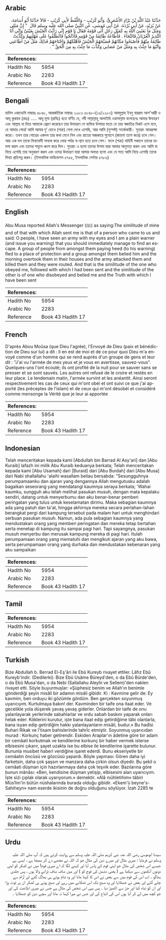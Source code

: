 ## Arabic


<div dir="rtl" lang="ar" style={{fontSize:'larger',backgroundColor:'#f8f9fa',padding:20}}>
حَدَّثَنَا عَبْدُ اللَّهِ بْنُ بَرَّادٍ الأَشْعَرِيُّ، وَأَبُو كُرَيْبٍ - وَاللَّفْظُ لأَبِي كُرَيْبٍ - قَالاَ حَدَّثَنَا أَبُو أُسَامَةَ، عَنْ بُرَيْدٍ، عَنْ أَبِي بُرْدَةَ، عَنْ أَبِي مُوسَى، عَنِ النَّبِيِّ صلى الله عليه وسلم قَالَ ‏ "‏ إِنَّ مَثَلِي وَمَثَلَ مَا بَعَثَنِيَ اللَّهُ بِهِ كَمَثَلِ رَجُلٍ أَتَى قَوْمَهُ فَقَالَ يَا قَوْمِ إِنِّي رَأَيْتُ الْجَيْشَ بِعَيْنَىَّ وَإِنِّي أَنَا النَّذِيرُ الْعُرْيَانُ فَالنَّجَاءَ ‏.‏ فَأَطَاعَهُ طَائِفَةٌ مِنْ قَوْمِهِ فَأَدْلَجُوا فَانْطَلَقُوا عَلَى مُهْلَتِهِمْ وَكَذَّبَتْ طَائِفَةٌ مِنْهُمْ فَأَصْبَحُوا مَكَانَهُمْ فَصَبَّحَهُمُ الْجَيْشُ فَأَهْلَكَهُمْ وَاجْتَاحَهُمْ فَذَلِكَ مَثَلُ مَنْ أَطَاعَنِي وَاتَّبَعَ مَا جِئْتُ بِهِ وَمَثَلُ مَنْ عَصَانِي وَكَذَّبَ مَا جِئْتُ بِهِ مِنَ الْحَقِّ ‏"‏ ‏.‏
</div>
<div style={{backgroundColor:'#f8f9fa',padding:20, marginBottom: 10}}><table> <thead> <tr> <th>References:</th> <th></th> </tr> </thead> <tbody><tr><td>Hadith No</td><td>5954</td></tr><tr><td>Arabic No</td><td>2283</td></tr><tr><td>Reference</td><td>Book 43 Hadith 17</td></tr></tbody></table></div>

## Bengali


<div dir="ltr" lang="bn" style={{fontSize:'larger',backgroundColor:'#f8f9fa',padding:20}}>
হাদিস একাডেমি নাম্বারঃ ৫৮৪৮, আন্তর্জাতিক নাম্বারঃ ২২৮৩ ৫৮৪৮–(১৬/২২৮৩) আবদুল্লাহ ইবনু বাররাদ আশ'আরী ও আবূ কুরায়ব (রহঃ) ..... আবূ মূসা (রাযিঃ) হতে বর্ণিত যে, নবী সাল্লাল্লাহু আলাইহি ওয়াসাল্লাম বলেছেনঃ আমার উদাহরণ এবং আল্লাহ যা দিয়ে আমাকে প্রেরণ করেছেন তার উদাহরণ সে ব্যক্তির উপমার মতো যে তার স্বজাতির নিকট এসে বলে, হে আমার গোত্র! আমি আমার দু’ চোখে (শত্রু) সেনা দেখে এসেছি, আর আমি (সুস্পষ্ট) সতর্ককারী। সুতরাং আত্মরক্ষা করো। তখন তার গোত্রের একদল তার কথা মেনে নিল এবং রাতের অন্ধকারে সুযোগে (জায়গা ত্যাগ করে) চলে গেল। আর এক দল তাকে মিথ্যাবাদী সাব্যস্ত করে ভোর পর্যন্ত স্ব-স্থান হতে চলে গেল। ফলে (শত্রু) বাহিনী সকালে তাদের হামলা করল এবং তাদের সমূলে ধ্বংস করে দিল। সুতরাং এ হলো তাদের উপমা যারা আমার আনুগত্য করল এবং আমি যা নিয়ে এসেছি তার অনুকরণ করল এবং ওদের উদাহরণ যারা আমার অবাধ্য হলো এবং যে সত্য আমি নিয়ে এসেছি তাকে মিথ্যা প্রতিপন্ন করল। (ইসলামিক ফাউন্ডেশন ৫৭৫৫, ইসলামিক সেন্টার ৫৭৮৬)
</div>
<div style={{backgroundColor:'#f8f9fa',padding:20, marginBottom: 10}}><table> <thead> <tr> <th>References:</th> <th></th> </tr> </thead> <tbody><tr><td>Hadith No</td><td>5954</td></tr><tr><td>Arabic No</td><td>2283</td></tr><tr><td>Reference</td><td>Book 43 Hadith 17</td></tr></tbody></table></div>

## English


<div dir="ltr" lang="en" style={{fontSize:'larger',backgroundColor:'#f8f9fa',padding:20}}>
Abu Musa reported Allah's Messenger (ﷺ) as saying:The similitude of mine and of that with which Allah sent me is that of a person who came to us and said: O people, I have seen an army with my eyes and I am a plain warner (and issue you warning) that you should immediately manage to find an escape. A group of people from amongst them paying heed (to his warning) fled to a place of protection and a group amongst them belied him and the morning overtook them in their houses and the army attacked them and killed them and they were routed. And that is the similitude of the one who obeyed me, followed with which I had been sent and the similitude of the other is of one who disobeyed and belied me and the Truth with which I have been sent
</div>
<div style={{backgroundColor:'#f8f9fa',padding:20, marginBottom: 10}}><table> <thead> <tr> <th>References:</th> <th></th> </tr> </thead> <tbody><tr><td>Hadith No</td><td>5954</td></tr><tr><td>Arabic No</td><td>2283</td></tr><tr><td>Reference</td><td>Book 43 Hadith 17</td></tr></tbody></table></div>

## French


<div dir="ltr" lang="fr" style={{fontSize:'larger',backgroundColor:'#f8f9fa',padding:20}}>
D'après Abou Moûsa (que Dieu l'agrée), l'Envoyé de Dieu (paix et bénédiction de Dieu sur lui) a dit : Il en est de moi et de ce pour quoi Dieu m'a envoyé comme d'un homme qui se rend auprès d'un groupe de gens et leur dit : "J'ai vu l'armée de mes yeux et je vous en avertisse, sauvez-vous". Quelques-uns l'ont écouté; ils ont profité de la nuit pour se sauver sans se presser et se sont sauvés. Les autres ont refusé de le croire et restés en leur place. Le lendemain matin, l'armée survint et les anéantit. Ainsi seront respectivement les cas de ceux qui m'ont obéi et ont suivi ce que j'ai apporté (les préceptes de l'islam) et de ceux qui m'ont désobéi et considéré comme mensonge la Vérité que je leur ai apportée
</div>
<div style={{backgroundColor:'#f8f9fa',padding:20, marginBottom: 10}}><table> <thead> <tr> <th>References:</th> <th></th> </tr> </thead> <tbody><tr><td>Hadith No</td><td>5954</td></tr><tr><td>Arabic No</td><td>2283</td></tr><tr><td>Reference</td><td>Book 43 Hadith 17</td></tr></tbody></table></div>

## Indonesian


<div dir="ltr" lang="id" style={{fontSize:'larger',backgroundColor:'#f8f9fa',padding:20}}>
Telah menceritakan kepada kami [Abdullah bin Barrad Al Asy'ari] dan [Abu Kuraib] lafazh ini milik Abu Kuraib keduanya berkata; Telah menceritakan kepada kami [Abu Usamah] dari [Buraid] dari [Abu Burdah] dari [Abu Musa] dari Nabi shallallahu 'alaihi wasallam beliau bersabda: "Sesungguhnya perumpamaanku dan ajaran yang dengannya Allah mengutusku adalah bagaikan seseorang yang mendatangi kaumnya seraya berkata; 'Wahai kaumku, sungguh aku telah melihat pasukan musuh, dengan mata kepalaku sendiri, datang untuk menyerbumu dan aku benar-benar pemberi peringatan yang tulus untuk keselamatan dirimu. Maka sebagian kaumnya ada yang patuh dan ta'at, hingga akhirnya mereka secara perlahan-lahan berangkat pergi dari kampung tersebut pada malam hari untuk menghindari serbuan pasukan musuh. Namun, ada pula sebagian kaumnya yang mendustakan orang yang memberi peringatan dan mereka tetap bertahan serta menetap di kampung itu sampai pagi hari. Tapi sayangnya, pasukan musuh menyerbu dan merusak kampung mereka di pagi hari. Itulah perumpamaan orang yang mematuhi dan mengikuti ajaran yang aku bawa, serta perumpamaan orang yang durhaka dan mendustakan kebenaran yang aku sampaikan
</div>
<div style={{backgroundColor:'#f8f9fa',padding:20, marginBottom: 10}}><table> <thead> <tr> <th>References:</th> <th></th> </tr> </thead> <tbody><tr><td>Hadith No</td><td>5954</td></tr><tr><td>Arabic No</td><td>2283</td></tr><tr><td>Reference</td><td>Book 43 Hadith 17</td></tr></tbody></table></div>

## Tamil


<div dir="ltr" lang="ta" style={{fontSize:'larger',backgroundColor:'#f8f9fa',padding:20}}>

</div>
<div style={{backgroundColor:'#f8f9fa',padding:20, marginBottom: 10}}><table> <thead> <tr> <th>References:</th> <th></th> </tr> </thead> <tbody><tr><td>Hadith No</td><td>5954</td></tr><tr><td>Arabic No</td><td>2283</td></tr><tr><td>Reference</td><td>Book 43 Hadith 17</td></tr></tbody></table></div>

## Turkish


<div dir="ltr" lang="tr" style={{fontSize:'larger',backgroundColor:'#f8f9fa',padding:20}}>
Bize Abdullah b. Berrad El-Eş'âri ile Ebû Kureyb rivayet ettiler. Lâfız Ebû Kureyb'indir. (Dedilerki): Bize Ebû Usâme Büreyd'den, o da Ebû Bürde'den, o da Ebû Musa'dan, o da Nebi (Sallallahu Aleyhi ve Sellem)'den naklen rivayet etti. Söyle buyurmuşlar: «Şüphesiz benim ve Allah'ın benimle gönderdiği şeyin misâli bir adamın misâli gibidir. Ki : Kavmine gelir de: Ey kavmim, ben orduyu iki gözümle gördüm. Ben gerçekten soyunmuş uyarıcıyım. Kurtulmaya bakın! der. Kavminden bir taife ona itaat eder. Ve gecelikle yola düşerek yavaş yavaş giderler. Onlardan bir taife de onu yalanlayarak yerlerinde sabahlarlar ve ordu sabah baskını yaparak onları helak eder. Köklerini kurutur, işte bana itaat edip getirdiğime tâbi olanlarla, bana isyan edip getirdiğim hakkı yalanlayanların misâli, budur.» Bu hadîsi Buhari Rikak ve î'tisam bahislerinde tahrîc et­miştir. Soyunmuş uyarıcıdan murad : Korkunç haber getirendir. Eskiden Araplar'ın âdetine göre bir adam bir cemâati korkutmak ve kendilerine korkunç bir haber vermek isterse elbisesini çıkarır, şayet uzakta ise bu elbise ile kendilerine işarette bulunur. Bununla musibet haberi verdiğine işaret ederdi. Bunu ekseriyetle bir cemâatin öncüsü ve gözcüsü yapardı. Böyle yapması: Gören daha iyi farketsin, daha çok şaşsın ve manzara daha çirkin olsun diyedir. Bu şekil o cemâati düşman için hazırlanmaya daha çok teşvik eder. Bazılarına göre bunun mânâsı: «Ben, kendisine düşman yetişip, elbisesini alan uyarıcıyım. İşte sizi çıplak olarak uyarıyorum.» demektir. «Alâ nıühletihim» tâbiri Müs1im'in bütün nüshalarında burada olduğu gibidir. «Ekem'ü beyne's-Sahiheyn» nam eserde ikisinin de doğru olduğunu söylüyor. İzah 2285 te
</div>
<div style={{backgroundColor:'#f8f9fa',padding:20, marginBottom: 10}}><table> <thead> <tr> <th>References:</th> <th></th> </tr> </thead> <tbody><tr><td>Hadith No</td><td>5954</td></tr><tr><td>Arabic No</td><td>2283</td></tr><tr><td>Reference</td><td>Book 43 Hadith 17</td></tr></tbody></table></div>

## Urdu


<div dir="rtl" lang="ur" style={{fontSize:'larger',backgroundColor:'#f8f9fa',padding:20}}>
سیدنا ابوموسیٰ رضی اللہ عنہ نبی کریم صلی اللہ علیہ وسلم سے روایت کرتے ہیں کہ آپ صلی اللہ علیہ وسلم نے فرمایا : میری مثال اور میرے دین کی مثال جو کہ اللہ نے مجھے دے کر بھیجا ہے ، ایسی ہے جیسے اس شخص کی مثال جو اپنی قوم کے پاس آیا اور کہنے لگا کہ اے میری قوم! میں نے لشکر کو اپنی دونوں آنکھوں سے دیکھا ہے ( یعنی دشمن کی فوج کو ) اور میں صاف صاف ڈرانے والا ہوں ، پس جلدی بھاگو ۔ اب اس کی قوم میں سے بعض نے اس کا کہنا مانا اور وہ شام ہوتے ہی بھاگ گئے اور آرام سے چلے گئے اور بعض نے جھٹلایا اور وہ صبح تک اس ٹھکانے میں رہے اور صبح ہوتے ہی لشکر ان پر ٹوٹ پڑا اور ان کو تباہ کیا اور جڑ سے اکھیڑ دیا ۔ پس یہی اس شخص کی مثال ہے جس نے میری اطاعت کی اور جو کچھ میں لے کر آیا ہوں اس کی اتباع کی اور جس نے میرا کہنا نہ مانا اور سچے دین کو جھٹلایا ۔
</div>
<div style={{backgroundColor:'#f8f9fa',padding:20, marginBottom: 10}}><table> <thead> <tr> <th>References:</th> <th></th> </tr> </thead> <tbody><tr><td>Hadith No</td><td>5954</td></tr><tr><td>Arabic No</td><td>2283</td></tr><tr><td>Reference</td><td>Book 43 Hadith 17</td></tr></tbody></table></div>